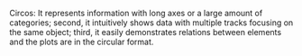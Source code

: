 Circos: 
It represents information with long axes or a large amount of categories; second, it intuitively shows data with multiple tracks
focusing on the same object; third, it easily demonstrates relations between elements and the plots are in the circular format.

